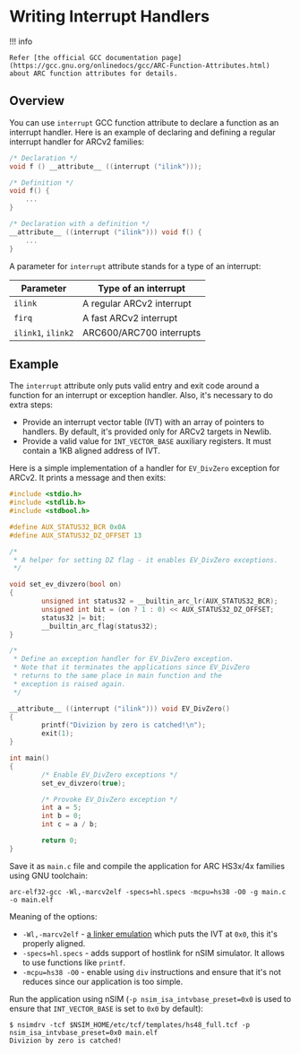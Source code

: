 # Writing Interrupt Handlers

!!! info

    Refer [the official GCC documentation page](https://gcc.gnu.org/onlinedocs/gcc/ARC-Function-Attributes.html)
    about ARC function attributes for details.

## Overview

You can use `interrupt` GCC function attribute to declare a function as an
interrupt handler. Here is an example of declaring and defining a regular
interrupt handler for ARCv2 families:

```c
/* Declaration */
void f () __attribute__ ((interrupt ("ilink")));

/* Definition */
void f() {
    ...
}

/* Declaration with a definition */
__attribute__ ((interrupt ("ilink"))) void f() {
    ...
}
```

A parameter for `interrupt` attribute stands for a type of an interrupt:

| Parameter          | Type of an interrupt      |
|--------------------|---------------------------|
| `ilink`            | A regular ARCv2 interrupt |
| `firq`             | A fast ARCv2 interrupt    |
| `ilink1`, `ilink2` | ARC600/ARC700 interrupts  |

## Example

The `interrupt` attribute only puts valid entry and exit code around a function
for an interrupt or exception handler. Also, it's necessary to do extra steps:

* Provide an interrupt vector table (IVT) with an array of pointers to handlers.
  By default, it's provided only for ARCv2 targets in Newlib.
* Provide a valid value for `INT_VECTOR_BASE` auxiliary registers. It must
  contain a 1KB aligned address of IVT.

Here is a simple implementation of a handler for `EV_DivZero` exception for
ARCv2. It prints a message and then exits:

```c
#include <stdio.h>
#include <stdlib.h>
#include <stdbool.h>

#define AUX_STATUS32_BCR 0x0A
#define AUX_STATUS32_DZ_OFFSET 13

/*
 * A helper for setting DZ flag - it enables EV_DivZero exceptions.
 */

void set_ev_divzero(bool on)
{
        unsigned int status32 = __builtin_arc_lr(AUX_STATUS32_BCR);
        unsigned int bit = (on ? 1 : 0) << AUX_STATUS32_DZ_OFFSET;
        status32 |= bit;
        __builtin_arc_flag(status32);
}

/*
 * Define an exception handler for EV_DivZero exception.
 * Note that it terminates the applications since EV_DivZero
 * returns to the same place in main function and the
 * exception is raised again.
 */

__attribute__ ((interrupt ("ilink"))) void EV_DivZero()
{
        printf("Divizion by zero is catched!\n");
        exit(1);
}

int main()
{
        /* Enable EV_DivZero exceptions */
        set_ev_divzero(true);

        /* Provoke EV_DivZero exception */
        int a = 5;
        int b = 0;
        int c = a / b;

        return 0;
}
```

Save it as `main.c` file and compile the application for ARC HS3x/4x families
using GNU toolchain:

```shell
arc-elf32-gcc -Wl,-marcv2elf -specs=hl.specs -mcpu=hs38 -O0 -g main.c -o main.elf
```

Meaning of the options:

* `-Wl,-marcv2elf` - [a linker emulation](./memory.md) which puts the IVT
  at `0x0`, this it's properly aligned.
* `-specs=hl.specs` - adds support of hostlink for nSIM simulator. It allows
  to use functions like `printf`.
* `-mcpu=hs38 -O0` - enable using `div` instructions and ensure that it's not
  reduces since our application is too simple.

Run the application using nSIM (`-p nsim_isa_intvbase_preset=0x0` is used to
ensure that `INT_VECTOR_BASE` is set to `0x0` by default):

```shell
$ nsimdrv -tcf $NSIM_HOME/etc/tcf/templates/hs48_full.tcf -p nsim_isa_intvbase_preset=0x0 main.elf
Divizion by zero is catched!
```
